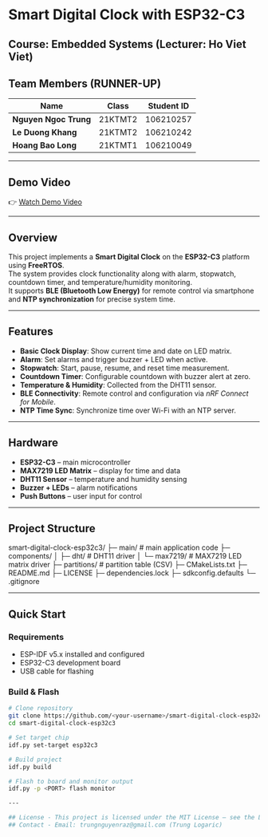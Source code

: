 # Smart Digital Clock with ESP32-C3

## Course: Embedded Systems (Lecturer: Ho Viet Viet)

## Team Members (RUNNER-UP)

| **Name**              | **Class**   | **Student ID** |
|-----------------------|-------------|----------------|
| **Nguyen Ngoc Trung** | 21KTMT2     | 106210257      |
| **Le Duong Khang**    | 21KTMT2     | 106210242      |
| **Hoang Bao Long**    | 21KTMT1     | 106210049      |

---

## Demo Video
👉 [Watch Demo Video]([https://dutudn-my.sharepoint.com/:f:/g/personal/106210257_sv1_dut_udn_vn/Evb2tunF1ZlOj1-KEonS4-QBRIs6iY3oaKkIodkvFbZWYg?e=yePtbq](https://dutudn-my.sharepoint.com/:f:/g/personal/106210257_sv1_dut_udn_vn/EoB4OwdcJPhLl9rfLrjFGPYBh64os1MtreClBHbddoRq0g?e=lbbf4Q))

---

## Overview
This project implements a **Smart Digital Clock** on the **ESP32-C3** platform using **FreeRTOS**.  
The system provides clock functionality along with alarm, stopwatch, countdown timer, and temperature/humidity monitoring.  
It supports **BLE (Bluetooth Low Energy)** for remote control via smartphone and **NTP synchronization** for precise system time.

---

## Features
- **Basic Clock Display**: Show current time and date on LED matrix.  
- **Alarm**: Set alarms and trigger buzzer + LED when active.  
- **Stopwatch**: Start, pause, resume, and reset time measurement.  
- **Countdown Timer**: Configurable countdown with buzzer alert at zero.  
- **Temperature & Humidity**: Collected from the DHT11 sensor.  
- **BLE Connectivity**: Remote control and configuration via *nRF Connect for Mobile*.  
- **NTP Time Sync**: Synchronize time over Wi-Fi with an NTP server.  

---

## Hardware
- **ESP32-C3** – main microcontroller  
- **MAX7219 LED Matrix** – display for time and data  
- **DHT11 Sensor** – temperature and humidity sensing  
- **Buzzer + LEDs** – alarm notifications  
- **Push Buttons** – user input for control  

---

## Project Structure
smart-digital-clock-esp32c3/
├─ main/ # main application code
├─ components/
│ ├─ dht/ # DHT11 driver
│ └─ max7219/ # MAX7219 LED matrix driver
├─ partitions/ # partition table (CSV)
├─ CMakeLists.txt
├─ README.md
├─ LICENSE
├─ dependencies.lock
├─ sdkconfig.defaults
└─ .gitignore


---

## Quick Start

### Requirements
- ESP-IDF v5.x installed and configured
- ESP32-C3 development board
- USB cable for flashing

### Build & Flash
```bash
# Clone repository
git clone https://github.com/<your-username>/smart-digital-clock-esp32c3.git
cd smart-digital-clock-esp32c3

# Set target chip
idf.py set-target esp32c3

# Build project
idf.py build

# Flash to board and monitor output
idf.py -p <PORT> flash monitor

---

## License - This project is licensed under the MIT License – see the LICENSE file for details.
## Contact - Email: trungnguyenraz@gmail.com (Trung Logaric)

